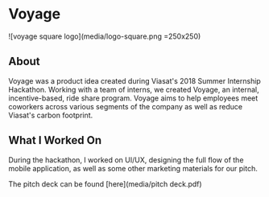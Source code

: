# Voyage
![voyage square logo](media/logo-square.png =250x250)

## About
Voyage was a product idea created during Viasat's 2018 Summer Internship
Hackathon.  Working with a team of interns, we created Voyage, an internal,
incentive-based, ride share program.  Voyage aims to help employees meet
coworkers across various segments of the company as well as reduce Viasat's
carbon footprint.

## What I Worked On
During the hackathon, I worked on UI/UX, designing the full flow of the mobile
application, as well as some other marketing materials for our pitch.

The pitch deck can be found [here](media/pitch deck.pdf)
